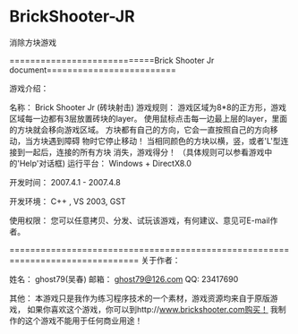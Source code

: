 # BrickShooter-JR
消除方块游戏

============================Brick Shooter Jr document=========================

游戏介绍：

名称：		Brick Shooter Jr (砖块射击)
游戏规则：	游戏区域为8*8的正方形，游戏区域每一边都有3层放置砖块的layer。
		使用鼠标点击每一边最上层的layer，里面的方块就会移向游戏区域。
		方块都有自己的方向，它会一直按照自己的方向移动，当方块遇到障碍
		物时它停止移动！
		当相同颜色的方块以横，竖，或者'L'型连接到一起后，连接的所有方块
		消失，游戏得分！
		（具体规则可以参看游戏中的'Help'对话框)
运行平台：	Windows + DirectX8.0

开发时间：	2007.4.1 - 2007.4.8

开发环境：	C++ , VS 2003, GST

使用权限：      您可以任意拷贝、分发、试玩该游戏，有何建议、意见可E-mail作者。

===============================================================================
关于作者：

姓名：		ghost79(吴春)
邮箱：		ghost79@126.com
QQ:		23417690

其他：		本游戏只是我作为练习程序技术的一个素材，游戏资源均来自于原版游戏，
		如果你喜欢这个游戏，你可以到http://www.brickshooter.com购买！
		我制作的这个游戏不能用于任何商业用途！
